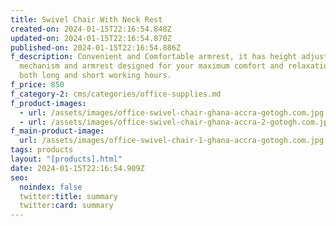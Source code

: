 ```yaml
---
title: Swivel Chair With Neck Rest
created-on: 2024-01-15T22:16:54.848Z
updated-on: 2024-01-15T22:16:54.870Z
published-on: 2024-01-15T22:16:54.886Z
f_description: Convenient and Comfortable armrest, it has height adjustable
  mechanism and armrest designed for your maximum comfort and relaxation for
  both long and short working hours.
f_price: 850
f_category-2: cms/categories/office-supplies.md
f_product-images:
  - url: /assets/images/office-swivel-chair-ghana-accra-gotogh.com.jpg
  - url: /assets/images/office-swivel-chair-ghana-accra-2-gotogh.com.jpg
f_main-product-image:
  url: /assets/images/office-swivel-chair-1-ghana-accra-gotogh.com.jpg
tags: products
layout: "[products].html"
date: 2024-01-15T22:16:54.909Z
seo:
  noindex: false
  twitter:title: summary
  twitter:card: summary
---
```

